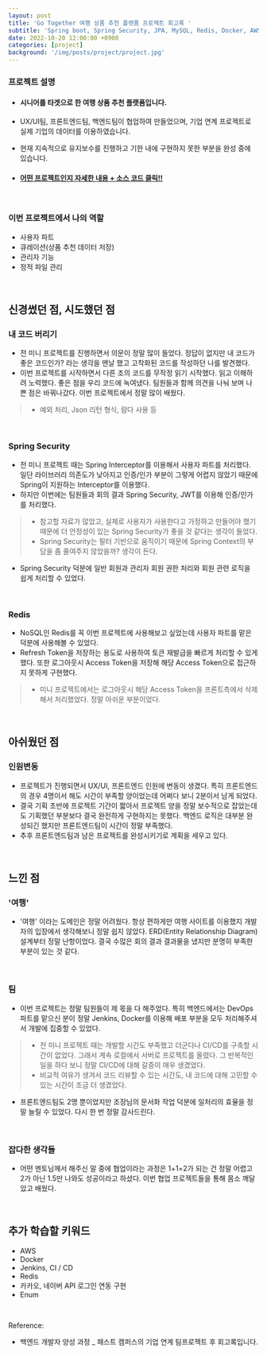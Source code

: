 ```yaml
---
layout: post
title: 'Go Together 여행 상품 추천 플랫폼 프로젝트 회고록 '
subtitle: 'Spring boot, Spring Security, JPA, MySQL, Redis, Docker, AWS, Jenkins'
date: 2022-10-20 12:00:00 +0900
categories: [project]
background: '/img/posts/project/project.jpg'
---
```


### 프로젝트 설명

- #### 시니어를 타겟으로 한 여행 상품 추천 플랫폼입니다.
- UX/UI팀, 프론트엔드팀, 백엔드팀이 협업하여 만들었으며, 기업 연계 프로젝트로 실제 기업의 데이터를 이용하였습니다.
- 현재 지속적으로 유지보수를 진행하고 기한 내에 구현하지 못한 부분을 완성 중에 있습니다.

- #### [ 어떤 프로젝트인지 자세한 내용 + 소스 코드 클릭!! ](https://github.com/iheese/gotogether-BE)

<br>

### 이번 프로젝트에서 나의 역할
- 사용자 파트
- 큐레이션(상품 추천 데이터 저장)
- 관리자 기능
- 정적 파일 관리

<br>

## 신경썼던 점, 시도했던 점

### 내 코드 버리기
- 전 미니 프로젝트를 진행하면서 의문이 정말 많이 들었다. 정답이 없지만 내 코드가 좋은 코드인가? 라는 생각을 맨날 했고 고착화된 코드를 작성하던 나를 발견했다.
- 이번 프로젝트를 시작하면서 다른 조의 코드를 무작정 읽기 시작했다. 읽고 이해하려 노력했다. 좋은 점을 우리 코드에 녹여냈다. 팀원들과 함께 의견을 나눠 보며 나쁜 점은 바꿔나갔다. 이번 프로젝트에서 정말 많이 배웠다.
> - 예외 처리, Json 리턴 형식, 람다 사용 등

<br>

### Spring Security
- 전 미니 프로젝트 때는 Spring Interceptor를 이용해서 사용자 파트를 처리했다. 일단 라이브러리 의존도가 낮아지고 인증/인가 부분이 그렇게 어렵지 않았기 때문에 Spring이 지원하는 Interceptor를 이용했다. 
- 하지만 이번에는 팀원들과 회의 결과 Spring Security, JWT를 이용해 인증/인가를 처리했다. 
> - 참고할 자료가 많았고, 실제로 사용자가 사용한다고 가정하고 만들어야 했기 때문에 더 안정성이 있는 Spring Security가 좋을 것 같다는 생각이 들었다. 
> - Spring Security는 필터 기반으로 움직이기 때문에 Spring Context의 부담을 좀 줄여주지 않았을까? 생각이 든다.
- Spring Security 덕분에 일반 회원과 관리자 회원 권한 처리와 회원 관련 로직을 쉽게 처리할 수 있었다. 

<br>

### Redis
- NoSQL인 Redis를 꼭 이번 프로젝트에 사용해보고 싶었는데 사용자 파트를 맡은 덕분에 사용해볼 수 있었다.
- Refresh Token을 저장하는 용도로 사용하여 토큰 재발급을 빠르게 처리할 수 있게 했다. 또한 로그아웃시 Access Token을 저장해 해당 Access Token으로 접근하지 못하게 구현했다. 
> - 미니 프로젝트에서는 로그아웃시 해당 Access Token을 프론트측에서 삭제해서 처리했었다. 정말 아쉬운 부분이었다.

<br>

## 아쉬웠던 점

### 인원변동

- 프로젝트가 진행되면서 UX/UI, 프론트엔드 인원에 변동이 생겼다. 특히 프론트엔드의 경우 4명이서 해도 시간이 부족할 양이었는데 어쩌다 보니 2분이서 남게 되었다. 
- 결국 기획 초반에 프로젝트 기간이 짧아서 프로젝트 양을 정말 보수적으로 잡았는데도 기획했던 부분보다 결국 완전하게 구현하지는 못했다. 백엔드 로직은 대부분 완성되긴 했지만 프론트엔드팀이 시간이 정말 부족했다.
- 추후 프론트엔드팀과 남은 프로젝트를 완성시키기로 계획을 세우고 있다.

<br>

## 느낀 점

### '여행'
- '여행' 이라는 도메인은 정말 어려웠다. 항상 편하게만 여행 사이트를 이용했지 개발자의 입장에서 생각해보니 정말 쉽지 않았다. ERD(Entity Relationship Diagram) 설계부터 정말 난항이었다. 결국 수많은 회의 결과 결과물을 냈지만 분명히 부족한 부분이 있는 것 같다.

<br>

### 팀
- 이번 프로젝트는 정말 팀원들이 제 몫을 다 해주었다. 특히 백엔드에서는 DevOps 파트를 맡으신 분이 정말 Jenkins, Docker를 이용해 배포 부분을 모두 처리해주셔서 개발에 집중할 수 있었다.
> - 전 미니 프로젝트 때는 개발할 시간도 부족했고 더군다나 CI/CD를 구축할 시간이 없었다. 그래서 계속 로컬에서 서버로 프로젝트를 올렸다. 그 반복적인 일을 하다 보니 정말 CI/CD에 대해 갈증이 매우 생겼었다. 
> - 비교적 여유가 생겨서 코드 리뷰할 수 있는 시간도, 내 코드에 대해 고민할 수 있는 시간이 조금 더 생겼었다.
- 프론트엔드팀도 2명 뿐이었지만 조장님의 문서화 작업 덕분에 일처리의 효율을 정말 늘릴 수 있었다. 다시 한 번 정말 감사드린다.

<br>

### 잡다한 생각들
- 어떤 멘토님께서 해주신 말 중에 협업이라는 과정은 1+1=2가 되는 건 정말 어렵고 2가 아닌 1.5만 나와도 성공이라고 하셨다. 이번 협업 프로젝트들을 통해 몸소 깨달았고 배웠다. 

<br>

## 추가 학습할 키워드
- AWS
- Docker
- Jenkins, CI / CD
- Redis
- 카카오, 네이버 API 로그인 연동 구현
- Enum

<br>

Reference:
- 백엔드 개발자 양성 과정 _ 패스트 캠퍼스의 기업 연계 팀프로젝트 후 회고록입니다.